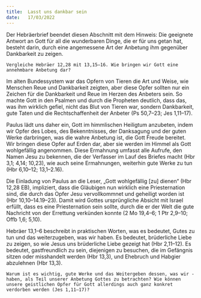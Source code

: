 ```yaml
---
title:  Lasst uns dankbar sein
date:   17/03/2022
---
```


Der Hebräerbrief beendet diesen Abschnitt mit dem Hinweis: Die geeignete Antwort an Gott für all die wunderbaren Dinge, die er für uns getan hat, besteht darin, durch eine angemessene Art der Anbetung ihm gegenüber Dankbarkeit zu zeigen.

`Vergleiche Hebräer 12,28 mit 13,15–16. Wie bringen wir Gott eine annehmbare Anbetung dar?`

Im alten Bundessystem war das Opfern von Tieren die Art und Weise, wie Menschen Reue und Dankbarkeit zeigten, aber diese Opfer sollten nur ein Zeichen für die Dankbarkeit und Reue im Herzen des Anbeters sein. So machte Gott in den Psalmen und durch die Propheten deutlich, dass das, was ihm wirklich gefiel, nicht das Blut von Tieren war, sondern Dankbarkeit, gute Taten und die Rechtschaffenheit der Anbeter (Ps 50,7–23; Jes 1,11–17).

Paulus lädt uns daher ein, Gott im himmlischen Heiligtum anzubeten, ­indem wir Opfer des Lobes, des Bekenntnisses, der Danksagung und der ­guten Werke darbringen, was die wahre Anbetung ist, die Gott Freude bereitet. Wir bringen diese Opfer auf Erden dar, aber sie werden im Himmel als Gott wohlgefällig angenommen. Diese Ermahnung umfasst alle Aufrufe, den Namen Jesu zu bekennen, die der Verfasser im Lauf des Briefes macht (Hbr 3,1; 4,14; 10,23), wie auch seine Ermahnungen, weiterhin gute Werke zu tun (Hbr 6,10–12; 13,1–2.16).

Die Einladung von Paulus an die Leser, „Gott wohlgefällig [zu] dienen“ (Hbr 12,28 EB), impliziert, dass die Gläubigen nun wirklich eine Priesternation sind, die durch das Opfer Jesu vervollkommnet und geheiligt worden ist (Hbr 10,10–14.19–23). Damit wird Gottes ursprüngliche Absicht mit Israel erfüllt, dass es eine Priesternation sein sollte, durch die er der Welt die gute Nachricht von der Errettung verkünden konnte (2 Mo 19,4–6; 1 Ptr 2,9–10; Offb 1,6; 5,10).

Hebräer 13,1–6 beschreibt in praktischen Worten, was es bedeutet, Gutes zu tun und das weiterzugeben, was wir haben. Es bedeutet, brüderliche Liebe zu zeigen, so wie Jesus uns brüderliche Liebe gezeigt hat (Hbr 2,11–12). Es bedeutet, gastfreundlich zu sein, diejenigen zu besuchen, die im Gefängnis sitzen oder misshandelt werden (Hbr 13,3), und Ehebruch und Habgier abzulehnen (Hbr 13,3).

`Warum ist es wichtig, gute Werke und das Weitergeben dessen, was wir ­haben, als Teil unserer Anbetung Gottes zu betrachten? Wie können unsere geistlichen Opfer für Gott allerdings auch ganz konkret verdorben werden (Jes 1,11–17)?`